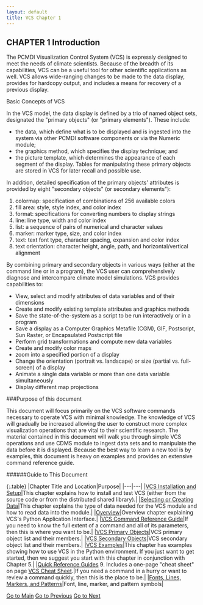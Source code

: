 ```yaml
---
layout: default
title: VCS Chapter 1
---
```


##  CHAPTER 1 Introduction

The PCMDI Visualization Control System (VCS) is expressly designed to meet the
needs of climate scientists. Because of the breadth of its capabilities, VCS
can be a useful tool for other scientific applications as well. VCS allows
wide-ranging changes to be made to the data display, provides for hardcopy
output, and includes a means for recovery of a previous display.

Basic Concepts of VCS

In the VCS model, the data display is defined by a trio of named object sets,
designated the "primary objects" (or "primary elements"). These include:

  * the data, which define what is to be displayed and is ingested into the system via other PCMDI software components or via the Numeric module; 
  * the graphics method, which specifies the display technique; and 
  * the picture template, which determines the appearance of each segment of the display. Tables for manipulating these primary objects are stored in VCS for later recall and possible use.

In addition, detailed specification of the primary objects' attributes is
provided by eight "secondary objects" (or secondary elements"):

  1. colormap: specification of combinations of 256 available colors 
  2. fill area: style, style index, and color index 
  3. format: specifications for converting numbers to display strings 
  4. line: line type, width and color index 
  5. list: a sequence of pairs of numerical and character values 
  6. marker: marker type, size, and color index 
  7. text: text font type, character spacing, expansion and color index 
  8. text orientation: character height, angle, path, and horizontal/vertical alignment 

By combining primary and secondary objects in various ways (either at the
command line or in a program), the VCS user can comprehensively diagnose and
intercompare climate model simulations. VCS provides capabilities to:

  * View, select and modify attributes of data variables and of their dimensions
  * Create and modify existing template attributes and graphics methods
  * Save the state-of-the-system as a script to be run interactively or in a program
  * Save a display as a Computer Graphics Metafile (CGM), GIF, Postscript, Sun Raster, or Encapsulated Postscript file 
  * Perform grid transformations and compute new data variables 
  * Create and modify color maps
  * zoom into a specified portion of a display 
  * Change the orientation (portrait vs. landscape) or size (partial vs. full-screen) of a display 
  * Animate a single data variable or more than one data variable simultaneously
  * Display different map projections


###Purpose of this document

This document will focus primarily on the VCS software commands necessary to
operate VCS with minimal knowledge. The knowledge of VCS will gradually be
increased allowing the user to construct more complex visualization operations
that are vital to their scientific research. The material contained in this
document will walk you through simple VCS operations and use CDMS module to
ingest data sets and to manipulate the data before it is displayed. Because
the best way to learn a new tool is by examples, this document is heavy on
examples and provides an extensive command reference guide.

######Guide to This Document

{:.table}
|Chapter Title and Location|Purpose|
|---|---|
|[VCS Installation and Setup](vcs-2.html#18892)|This chapter explains how to install and test VCS (either from the source code or from the distributed shared library).|
|[Selecting or Creating Data](vcs-3.html#79985)|This chapter explains the type of data needed for the VCS module and how to read data into the module.|
|[Overview](vcs-4.html#60683)|Overview chapter explaining VCS's Python Application Interface.|
|[VCS Command Reference Guide](vcs-5.html#41289)|If you need to know the full extent of a command and all of its parameters, then this is where you want to be.|
|[VCS Primary Objects](vcs-6.html#22687)|VCS primary object list and their members.|
|[VCS Secondary Objects](vcs-7.html#85913)|VCS secondary object list and their members.|
|[VCS Examples](vcs-8.html#83780)|This chapter has examples showing how to use VCS in the Python environment. If you just want to get started, then we suggest you start with this chapter in conjunction with Chapter 5.|
|[Quick Reference Guides](vcs-9.html#19907) 9\. Includes a one-page "cheat sheet" on page [VCS Cheat Sheet](vcs-9.html#10473).|If you need a command in a hurry or want to review a command quickly, then this is the place to be.|
|[Fonts, Lines, Markers, and Patterns](vcs-10.html#20702)|Font, line, marker, and pattern symbols|

[Go to Main](vcs.html) [Go to Previous](vcs.html) [Go to Next](vcs-2.html)


